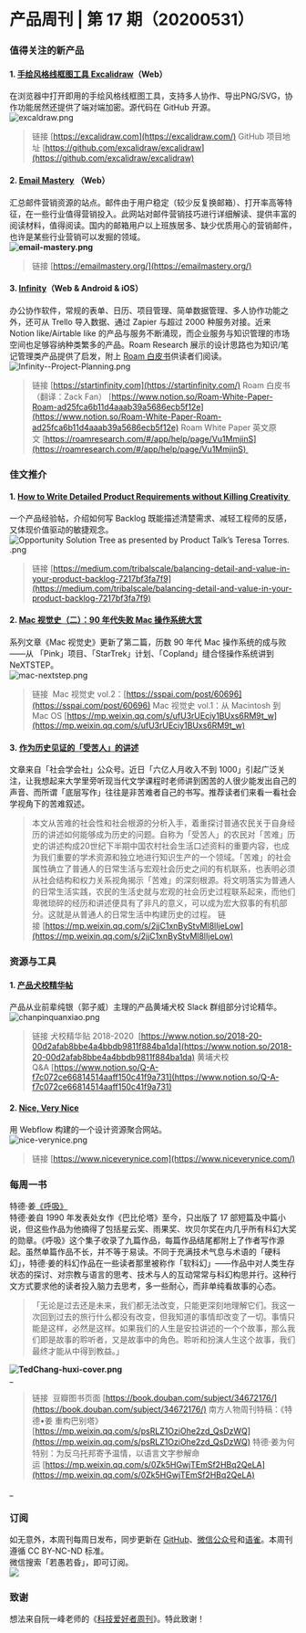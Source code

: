 # 产品周刊 | 第 17 期（20200531）


### 值得关注的新产品
<a name="lhS0J"></a>
#### 1. [手绘风格线框图工具 Excalidraw](https://excalidraw.com/)（Web）
在浏览器中打开即用的手绘风格线框图工具，支持多人协作、导出PNG/SVG，协作功能居然还提供了端对端加密。源代码在 GitHub 开源。<br />![excaldraw.png](https://cdn.nlark.com/yuque/0/2020/png/535404/1590830688445-9a01d283-a1ae-4375-b47d-53ce8608083c.png#align=left&display=inline&height=894&margin=%5Bobject%20Object%5D&name=excaldraw.png&originHeight=894&originWidth=1909&size=92988&status=done&style=none&width=1909)<br />

> 链接 [https://excalidraw.com](https://excalidraw.com/)
> GitHub 项目地址 [https://github.com/excalidraw/excalidraw](https://github.com/excalidraw/excalidraw)



<a name="bTpMN"></a>
#### 2. [Email Mastery](https://emailmastery.org/) （Web）
汇总邮件营销资源的站点。邮件由于用户稳定（较少反复换邮箱）、打开率高等特征，在一些行业值得营销投入。此网站对邮件营销技巧进行详细解读、提供丰富的阅读材料，值得阅读。国内的邮箱用户以上班族居多、缺少优质用心的营销邮件，也许是某些行业营销可以发掘的领域。<br />****![email-mastery.png](https://cdn.nlark.com/yuque/0/2020/png/535404/1590997266755-7b72a7b9-cb09-490b-805e-db88e21c78b8.png#align=left&display=inline&height=610&margin=%5Bobject%20Object%5D&name=email-mastery.png&originHeight=610&originWidth=1023&size=589762&status=done&style=none&width=1023)****
> 链接 [https://emailmastery.org/](https://emailmastery.org/)



<a name="BBxy7"></a>
#### 3. [Infinity](https://startinfinity.com/)（Web & Android & iOS）
办公协作软件，常规的表单、日历、项目管理、简单数据管理、多人协作功能之外，还可从 Trello 导入数据、通过 Zapier 与超过 2000 种服务对接。近来 Notion like/Airtable like 的产品与服务不断涌现，而企业服务与知识管理的市场空间也足够容纳种类繁多的产品。Roam Research 展示的设计思路也为知识/笔记管理类产品提供了启发，附上 [Roam 白皮书](https://www.notion.so/Roam-White-Paper-Roam-ad25fca6b11d4aaab39a5686ecb5f12e)供读者们阅读。<br />![Infinity--Project-Planning.png](https://cdn.nlark.com/yuque/0/2020/png/535404/1590998127210-426fac0e-77be-4d3d-967c-0ab4849a6c19.png#align=left&display=inline&height=432&margin=%5Bobject%20Object%5D&name=Infinity--Project-Planning.png&originHeight=432&originWidth=798&size=21642&status=done&style=none&width=798)
> 链接 [https://startinfinity.com](https://startinfinity.com/)
> Roam 白皮书（翻译：Zack Fan） [https://www.notion.so/Roam-White-Paper-Roam-ad25fca6b11d4aaab39a5686ecb5f12e](https://www.notion.so/Roam-White-Paper-Roam-ad25fca6b11d4aaab39a5686ecb5f12e)
> Roam White Paper 英文原文 [https://roamresearch.com/#/app/help/page/Vu1MmjinS](https://roamresearch.com/#/app/help/page/Vu1MmjinS) 



<a name="4GUbQ"></a>
### 佳文推介
<a name="BhGcP"></a>
#### 1. [How to Write Detailed Product Requirements without Killing Creativity ](https://medium.com/tribalscale/balancing-detail-and-value-in-your-product-backlog-7217bf3fa7f9)
一个产品经验帖，介绍如何写 Backlog 既能描述清楚需求、减轻工程师的反感，又体现价值驱动的敏捷观念。<br />![Opportunity Solution Tree as presented by Product Talk’s Teresa Torres. .png](https://cdn.nlark.com/yuque/0/2020/png/535404/1590831928558-28249069-1b36-4dac-8197-718dc122efd8.png#align=left&display=inline&height=816&margin=%5Bobject%20Object%5D&name=Opportunity%20Solution%20Tree%20as%20presented%20by%20Product%20Talk%E2%80%99s%20Teresa%20Torres.%20.png&originHeight=816&originWidth=1143&size=91134&status=done&style=none&width=1143)
> 链接 [https://medium.com/tribalscale/balancing-detail-and-value-in-your-product-backlog-7217bf3fa7f9](https://medium.com/tribalscale/balancing-detail-and-value-in-your-product-backlog-7217bf3fa7f9)



<a name="M9FMa"></a>
#### 2. [Mac 视觉史（二）：90 年代失败 Mac 操作系统大赏](https://sspai.com/post/60696)
系列文章《Mac 视觉史》更新了第二篇，历数 90 年代 Mac 操作系统的成与败——从 「Pink」项目、「StarTrek」计划、「Copland」缝合怪操作系统讲到 NeXTSTEP。<br />![mac-nextstep.png](https://cdn.nlark.com/yuque/0/2020/png/535404/1590830168694-998ff605-0d54-4eaf-9694-a0dc6a445140.png#align=left&display=inline&height=768&margin=%5Bobject%20Object%5D&name=mac-nextstep.png&originHeight=768&originWidth=1024&size=70270&status=done&style=none&width=1024)
> 链接 
> Mac 视觉史 vol.2：[https://sspai.com/post/60696](https://sspai.com/post/60696)
> Mac 视觉史 vol.1：从 Macintosh 到 Mac OS [https://mp.weixin.qq.com/s/ufU3rUEciy1BUxs6RM9t_w](https://mp.weixin.qq.com/s/ufU3rUEciy1BUxs6RM9t_w)
> 



<a name="kF0HE"></a>
#### 3. [作为历史见证的「受苦人](https://mp.weixin.qq.com/s/2jjC1xnByStvMl8lIjeLow)[」](https://mp.weixin.qq.com/s/2jjC1xnByStvMl8lIjeLow)[的讲述](https://mp.weixin.qq.com/s/2jjC1xnByStvMl8lIjeLow)
文章来自「社会学会社」公众号。近日「六亿人月收入不到 1000」引起广泛关注，让我想起来大学里旁听现当代文学课程时老师讲到困苦的人很少能发出自己的声音、而所谓「底层写作」往往是非苦难者自己的书写。推荐读者们来看一看社会学视角下的苦难叙述。
> 本文从苦难的社会性和社会根源的分析入手，着重探讨普通农民关于自身经历的讲述如何能够成为历史的问题。自称为「受苦人」的农民对「苦难」历史的讲述构成20世纪下半期中国农村社会生活口述资料的重要内容，也成为我们重要的学术资源和独立地进行知识生产的一个领域。「苦难」的社会属性确立了普通人的日常生活与宏观社会历史之间的有机联系，也表明必须从社会结构和权力关系视角揭示「苦难」的深刻根源。将文明落实为普通人的日常生活实践，农民的生活史就与宏观的社会历史过程联系起来，而他们卑微琐碎的经历和讲述便具有了非凡的意义，可以成为宏大叙事的有机部分。这就是从普通人的日常生活中构建历史的过程。
> 链接 [https://mp.weixin.qq.com/s/2jjC1xnByStvMl8lIjeLow](https://mp.weixin.qq.com/s/2jjC1xnByStvMl8lIjeLow)



<a name="LUn6i"></a>
### 资源与工具
> 

<a name="ZNgud"></a>
#### 1. [产品犬校精华帖](https://www.notion.so/2018-20-00d2afab8bbe4a4bbdb9811f884ba1da)
产品从业前辈纯银（郭子威）主理的产品黄埔犬校 Slack 群组部分讨论精华。<br />![chanpinquanxiao.png](https://cdn.nlark.com/yuque/0/2020/png/535404/1590996848233-36a4b8c5-ccb3-49e1-bda2-31fa0b596dae.png#align=left&display=inline&height=836&margin=%5Bobject%20Object%5D&name=chanpinquanxiao.png&originHeight=836&originWidth=1889&size=86852&status=done&style=none&width=1889)
> 链接
> 犬校精华贴 2018-2020  [https://www.notion.so/2018-20-00d2afab8bbe4a4bbdb9811f884ba1da](https://www.notion.so/2018-20-00d2afab8bbe4a4bbdb9811f884ba1da)
> 黄埔犬校Q&A [https://www.notion.so/Q-A-f7c072ce66814514aaff150c41f9a731](https://www.notion.so/Q-A-f7c072ce66814514aaff150c41f9a731)



<a name="z6K0K"></a>
#### 2. [Nice, Very Nice](https://www.niceverynice.com/)
用 Webflow 构建的一个设计资源聚合网站。<br />![nice-verynice.png](https://cdn.nlark.com/yuque/0/2020/png/535404/1590831158277-64444f9c-02af-4ea9-b1f8-7c8bdedab676.png#align=left&display=inline&height=879&margin=%5Bobject%20Object%5D&name=nice-verynice.png&originHeight=878&originWidth=1896&size=173758&status=done&style=none&width=1896)
> 链接 [https://www.niceverynice.com](https://www.niceverynice.com/)



<a name="JXzW9"></a>
### 每周一书
特德·姜[《呼吸》](https://book.douban.com/subject/34672176/)<br />特德·姜自 1990 年发表处女作《巴比伦塔》至今，只出版了 17 部短篇及中篇小说，但这些作品为他摘得了包括星云奖、雨果奖、坎贝尔奖在内几乎所有科幻大奖的勋章。《呼吸》这个集子收录了九篇作品，每篇作品结尾都附上了作者写作源起。虽然单篇作品不长，并不等于易读。不同于充满技术气息与术语的「硬科幻」，特德·姜的科幻作品在一些读者那里被称作「软科幻」——作品中对人类生存状态的探讨、对宗教与语言的思考、技术与人的互动常常与科幻构思并行。这种行文方式要求他的读者投入脑力去思考，多一些耐心，而非单纯看故事的心态。

> 「无论是过去还是未来，我们都无法改变，只能更深刻地理解它们。我这一次回到过去的旅行什么都没有改变，但我知道的事情却改变了一切。事情只能是这样，必然是这样。如果我们的人生是安拉讲述的一个个故事，那么我们即是故事的聆听者，又是故事中的角色。聆听和扮演人生这个故事，我们最终才能从中得到教益。」

__![TedChang-huxi-cover.png](https://cdn.nlark.com/yuque/0/2020/png/535404/1590832888081-204399f6-68d0-4632-b476-7d8cd13b4208.png#align=left&display=inline&height=282&margin=%5Bobject%20Object%5D&name=TedChang-huxi-cover.png&originHeight=813&originWidth=577&size=194712&status=done&style=none&width=200)__<br />_
> 链接 
> 豆瓣图书页面 [https://book.douban.com/subject/34672176/](https://book.douban.com/subject/34672176/)
> 南方人物周刊特稿：《特德•姜 重构巴别塔》[https://mp.weixin.qq.com/s/psRLZ1OziOhe2zd_QsDzWQ](https://mp.weixin.qq.com/s/psRLZ1OziOhe2zd_QsDzWQ)
> 特德·姜为何特别：为反乌托邦寄予温情，以语言文字参解命运 [https://mp.weixin.qq.com/s/0Zk5HGwjTEmSf2HBq2QeLA](https://mp.weixin.qq.com/s/0Zk5HGwjTEmSf2HBq2QeLA)

_
<a name="NPQi6"></a>
### 订阅
如无意外，本周刊每周日发布，同步更新在 [GitHub](https://github.com/HerbertChang/pmweekly)、[微信公众号](https://weixin.sogou.com/weixin?type=1&s_from=input&query=%E8%8B%A5%E6%84%9A%E8%8B%A5%E6%98%8F&ie=utf8&_sug_=y&_sug_type_=&w=01019900&sut=10610&sst0=1571666684054&lkt=0%2C0%2C0)和[语雀](https://yuque.com/herbert-chang/pmweekly/)。本周刊遵循 CC BY-NC-ND 标准。<br />微信搜索「若愚若昏」，即可订阅。<br />![](https://cdn.nlark.com/yuque/0/2019/jpeg/535404/1571989117002-cef6be63-7b29-4ac4-a35f-3b5a43e7ce88.jpeg#align=left&display=inline&height=200&margin=%5Bobject%20Object%5D&originHeight=258&originWidth=258&status=done&style=none&width=200)<br />

<a name="b4kSE"></a>
### 致谢
想法来自阮一峰老师的《[科技爱好者周刊](https://github.com/ruanyf/weekly)》。特此致谢！

